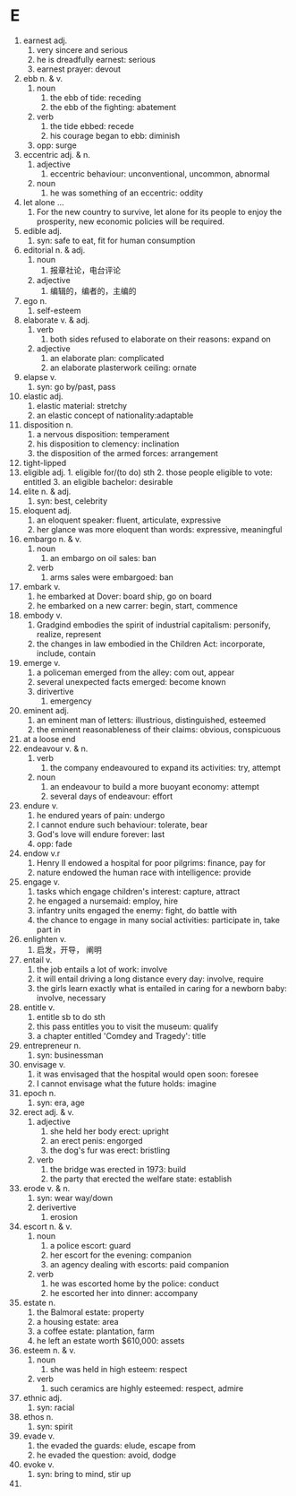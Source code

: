 # E

1. earnest adj.
   1. very sincere and serious
   2. he is dreadfully earnest: serious
   3. earnest prayer: devout
2. ebb n. & v.
   1. noun
      1. the ebb of tide: receding
      2. the ebb of the fighting: abatement
   2. verb
      1. the tide ebbed: recede
      2. his courage began to ebb: diminish
   3. opp: surge
3. eccentric adj. & n.
   1. adjective
      1. eccentric behaviour: unconventional, uncommon, abnormal
   2. noun
      1. he was something of an eccentric: oddity
4. let alone ...
   1. For the new country to survive, let alone for its people to enjoy the prosperity, new economic policies will be required.
5. edible adj.
   1. syn: safe to eat, fit for human consumption
6. editorial n. & adj.
   1. noun
      1. 报章社论，电台评论
   2. adjective
      1. 编辑的，编者的，主编的
7. ego n.
   1. self-esteem
8. elaborate v. & adj.
   1. verb
      1. both sides refused to elaborate  on their reasons: expand on
   2. adjective
      1. an elaborate plan: complicated
      2. an elaborate plasterwork ceiling: ornate
9. elapse v.
   1. syn: go by/past, pass
10. elastic adj.
    1. elastic material: stretchy
    2. an elastic concept of nationality:adaptable
11. disposition n.
    1. a nervous disposition: temperament
    2. his disposition to clemency: inclination
    3. the disposition of the armed forces: arrangement
12. tight-lipped
13. eligible adj.
        1. eligible for/(to do) sth
            2. those people eligible to vote: entitled
            3. an eligible bachelor: desirable
14. elite n. & adj.
    1. syn: best, celebrity
15. eloquent adj.
    1. an eloquent speaker: fluent, articulate, expressive
    2. her glance was more eloquent than words: expressive, meaningful
16. embargo n. & v.
    1. noun
       1. an embargo on oil sales: ban
    2. verb
       1. arms sales were embargoed: ban
17. embark v.
    1. he embarked at Dover: board ship, go on board
    2. he embarked on a new carrer: begin, start, commence
18. embody v.
    1. Gradgind embodies the spirit of industrial capitalism: personify, realize, represent
    2. the changes in law embodied in the Children Act: incorporate, include, contain
19. emerge v.
    1. a policeman emerged from the alley: com out, appear
    2. several unexpected facts emerged: become known
    3. dirivertive
       1. emergency
20. eminent adj.
    1. an eminent man of letters: illustrious, distinguished, esteemed
    2. the eminent reasonableness of their claims: obvious, conspicuous
21. at a loose end
22. endeavour v. & n.
    1. verb
       1. the company endeavoured to expand its activities: try, attempt
    2. noun
       1. an endeavour to build a more buoyant economy: attempt
       2. several days of endeavour: effort
23. endure v.
    1. he endured years of pain: undergo
    2. I cannot endure such behaviour: tolerate, bear
    3. God's love will endure forever: last
    4. opp: fade
24. endow v.r
    1. Henry II endowed a hospital for poor pilgrims: finance, pay for
    2. nature endowed the human race with intelligence: provide
25. engage v.
    1. tasks which engage children's interest: capture, attract
    2. he engaged a nursemaid: employ, hire
    3. infantry units engaged the enemy: fight, do battle with
    4. the chance to engage in many social activities: participate in, take part in
26. enlighten v.
    1. 启发，开导， 阐明
27. entail v.
    1. the job entails a lot of work: involve
    2. it will entail driving a long distance every day: involve, require
    3. the girls learn exactly what is entailed in caring for a newborn baby: involve, necessary
28. entitle v.
    1. entitle sb to do sth
    2. this pass entitles you to visit the museum: qualify
    3. a chapter entitled 'Comdey and Tragedy': title
29. entrepreneur n.
    1. syn: businessman
30. envisage v.
    1. it was envisaged that the hospital would open soon: foresee
    2. I cannot envisage what the future holds: imagine
31. epoch n.
    1. syn: era, age
32. erect adj. & v.
    1. adjective
       1. she held her body erect: upright
       2. an erect penis: engorged
       3. the dog's fur was erect: bristling
    2. verb
       1. the bridge was erected in 1973: build
       2. the party that erected the welfare state: establish
33. erode v. & n.
    1. syn: wear way/down
    2. derivertive
       1. erosion
34. escort n. & v.
    1. noun
       1. a police escort: guard
       2. her escort for the evening: companion
       3. an agency dealing with escorts: paid companion
    2. verb
       1. he was escorted home by the police: conduct
       2. he escorted her into dinner: accompany
35. estate n.
    1. the Balmoral estate: property
    2. a housing estate: area
    3. a coffee estate: plantation, farm
    4. he left an estate worth $610,000: assets
36. esteem n. & v.
    1. noun
       1. she was held in high esteem: respect
    2. verb
       1. such ceramics are highly esteemed: respect, admire
37. ethnic adj.
    1. syn: racial
38. ethos n.
    1. syn: spirit
39. evade v.
    1. the evaded the guards: elude, escape from
    2. he evaded the question: avoid, dodge
40. evoke v.
    1. syn: bring to mind, stir up
41. 